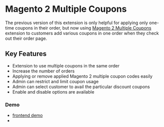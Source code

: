 <body>
	<main>
		<div class="content-wrapper">
			<div class="content-inner">
				<h1>Magento 2 Multiple Coupons</h1>
				<p>The previous version of this extension is only helpful for applying only one-time coupons in their order, but now using <a href="https://www.mageants.com/multiple-coupons-for-magento-2.html">Magento 2 Multiple Coupons</a> extension to customers add various coupons in one order when they check out their order page.</p>
				
<div class="features-wrapper">
					<h2>Key Features</h2>
					<ul>
						<li>Extension to use multiple coupons in the same order</li>
						<li>Increase the number of orders</li>
						<li>Applying or remove applied Magento 2 multiple coupon codes easily</li>
						<li>Admin can restrict and limit coupon usage</li>
						<li>Admin can select customer to avail the particular discount coupons</li>
						<li>Enable and disable options are available</li>
					</ul>
				</div>
				<div class="more-features">
					<h3>Demo</h3>
					<ul>
						<li><a href="http://multiplecoupon.demo6.b7fb87dd732790222.temporary.link/catalog/product/view/id/44/s/didi-sport-watch/category/6/">frontend demo</a></li>
						<li><a href="http://demo6.b7fb87dd732790222.temporary.link/adminsession?un=multiplecoupon&ps=Rock@1234>Backend Demo</a></li>
					</ul>
				</div>
			</div>
		</div>
	</main>
</body>
</html>
